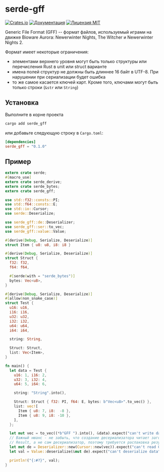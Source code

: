 serde-gff
=========
[![Crates.io](https://img.shields.io/crates/v/serde_gff.svg)](https://crates.io/crates/serde_gff)
[![Документация](https://docs.rs/serde_gff/badge.svg)](https://docs.rs/serde_gff)
[![Лицензия MIT](https://img.shields.io/crates/l/serde_gff.svg)](https://github.com/Mingun/serde-gff/blob/master/LICENSE)

Generic File Format (GFF) -- формат файлов, используемый играми на движке Bioware Aurora:
Newerwinter Nights, The Witcher и Newerwinter Nights 2.

Формат имеет некоторые ограничения:
- элементами верхнего уровня могут быть только структуры или перечисления Rust в unit или struct варианте
- имена полей структур не должны быть длиннее 16 байт в UTF-8. При нарушении при сериализации будет ошибка
- то же самое касается ключей карт. Кроме того, ключами могут быть только строки (`&str` или `String`)

Установка
---------
Выполните в корне проекта
```sh
cargo add serde_gff
```
или добавьте следующую строку в `Cargo.toml`:
```toml
[dependencies]
serde_gff = "0.1.0"
```

Пример
------
```rust
extern crate serde;
#[macro_use]
extern crate serde_derive;
extern crate serde_bytes;
extern crate serde_gff;

use std::f32::consts::PI;
use std::f64::consts::E;
use std::io::Cursor;
use serde::Deserialize;

use serde_gff::de::Deserializer;
use serde_gff::ser::to_vec;
use serde_gff::value::Value;

#[derive(Debug, Serialize, Deserialize)]
struct Item { u8: u8, i8: i8 }

#[derive(Debug, Serialize, Deserialize)]
struct Struct {
  f32: f32,
  f64: f64,

  #[serde(with = "serde_bytes")]
  bytes: Vec<u8>,
}

#[derive(Debug, Serialize, Deserialize)]
#[allow(non_snake_case)]
struct Test {
  u16: u16,
  i16: i16,
  u32: u32,
  i32: i32,
  u64: u64,
  i64: i64,

  string: String,

  Struct: Struct,
  list: Vec<Item>,
}

fn main() {
  let data = Test {
    u16: 1, i16: 2,
    u32: 3, i32: 4,
    u64: 5, i64: 6,

    string: "String".into(),

    Struct: Struct { f32: PI, f64: E, bytes: b"Vec<u8>".to_vec() },
    list: vec![
      Item { u8: 7, i8:  -8 },
      Item { u8: 9, i8: -10 },
    ],
  };

  let mut vec = to_vec((*b"GFF ").into(), &data).expect("can't write data");
  // Важный нюанс - не забыть, что создание десериализатора читает заголовок и возвращает
  // Result, а не сам десериализатор, поэтому требуется распаковка результата
  let mut de = Deserializer::new(Cursor::new(vec)).expect("can't read GFF header");
  let val = Value::deserialize(&mut de).expect("can't deserialize data");

  println!("{:#?}", val);
}
```